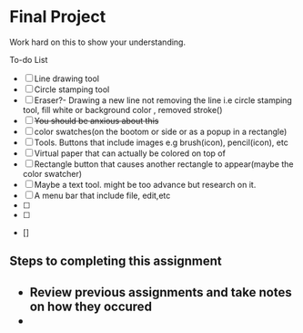# Final Project
Work hard on this to show your understanding.


To-do List
- [ ] Line drawing tool 
- [ ] Circle stamping tool 
- [ ] Eraser?- Drawing a new line not removing the line i.e circle stamping tool, fill white or background color , removed stroke() 
- [ ] <del>You should be anxious about this</del>
- [ ] color swatches(on the bootom or side or as a popup in a rectangle)
- [ ] Tools. Buttons that include images e.g brush(icon), pencil(icon), etc
- [ ] Virtual paper that can actually be colored on top of
- [ ] Rectangle button that causes another rectangle to appear(maybe the color swatcher)
- [ ] Maybe a text tool. might be too advance but research on it. 
- [ ] A menu bar that include file, edit,etc
- [ ] 
- [ ] 
- []

<h2>Steps to completing this assignment<h2>
  <ul>
    <li> Review previous assignments and take notes on how they occured
    <li>
  <ul>
